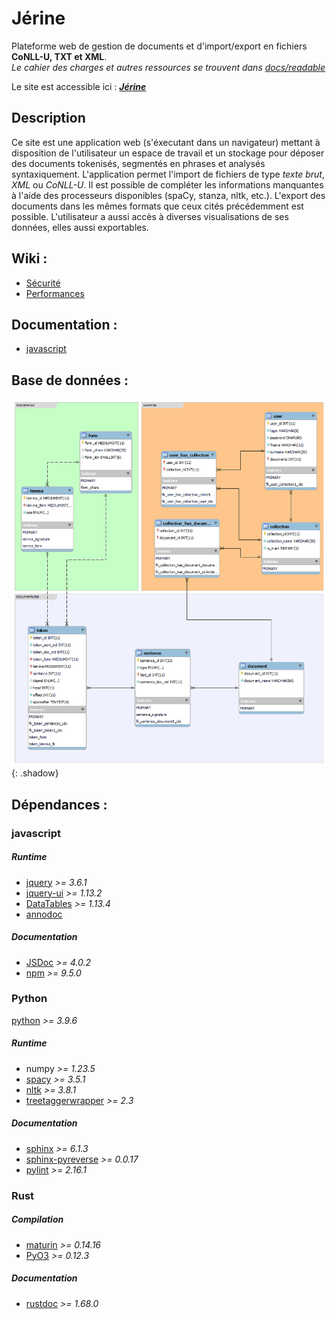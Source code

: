 # Jérine

Plateforme web de gestion de documents et d'import/export en fichiers **CoNLL-U, TXT et XML**.  
*Le cahier des charges et autres ressources se trouvent dans [docs/readable](/docs/readable)*  

Le site est accessible ici : [***Jérine***](http://i3l.univ-grenoble-alpes.fr/~bourdillat/Jerine/) 

## Description 
Ce site est une application web (s'éxecutant dans un navigateur) mettant à disposition de l'utilisateur un espace de travail et un stockage pour déposer des documents tokenisés, segmentés en phrases et analysés syntaxiquement. L'application permet l'import de fichiers de type *texte brut*, *XML* ou *CoNLL-U*. Il est possible de compléter les informations manquantes à l'aide des processeurs disponibles (spaCy, stanza, nltk, etc.). L'export des documents dans les mêmes formats que ceux cités précédemment est possible. L'utilisateur a aussi accès à diverses visualisations de ses données, elles aussi exportables.  


## Wiki :
- [Sécurité](https://gricad-gitlab.univ-grenoble-alpes.fr/idl2022-2023/bourdillat-adjoudj/-/wikis/S%C3%A9curit%C3%A9)  
- [Performances](https://gricad-gitlab.univ-grenoble-alpes.fr/idl2022-2023/bourdillat-adjoudj/-/wikis/Performances)  

## Documentation :
- [javascript](/docs/js/)

## Base de données :
![diagramme de la base de données](/docs/readable/db.png "base de données de l'application"){: .shadow}

## Dépendances :

### javascript

##### *Runtime*
- [jquery](https://jquery.com/) *>= 3.6.1*  
- [jquery-ui](https://jqueryui.com/)  *>= 1.13.2*  
- [DataTables](https://datatables.net/) *>= 1.13.4* 
- [annodoc](https://spyysalo.github.io/annodoc/)  

##### *Documentation* 
- [JSDoc](https://jsdoc.app/) *>= 4.0.2*  
- [npm](https://www.npmjs.com/) *>= 9.5.0*  

### Python
[python](https://www.python.org/) *>= 3.9.6*  

##### *Runtime*
- numpy *>= 1.23.5*  
- [spacy](https://spacy.io/) *>= 3.5.1*  
- [nltk](https://www.nltk.org/) *>= 3.8.1*  
- [treetaggerwrapper](https://treetaggerwrapper.readthedocs.io/en/latest/) *>= 2.3*  

##### *Documentation*
- [sphinx](https://www.sphinx-doc.org/en/master/) *>= 6.1.3*  
- [sphinx-pyreverse](https://github.com/alendit/sphinx-pyreverse) *>= 0.0.17*  
- [pylint](https://pylint.readthedocs.io/en/latest/) *>= 2.16.1*  


### Rust

##### *Compilation* 
- [maturin](https://www.maturin.rs/) *>= 0.14.16*  
- [PyO3](https://pyo3.rs/v0.12.3/) *>= 0.12.3*  

##### *Documentation*
- [rustdoc](https://doc.rust-lang.org/rustdoc/what-is-rustdoc.html) *>= 1.68.0*  